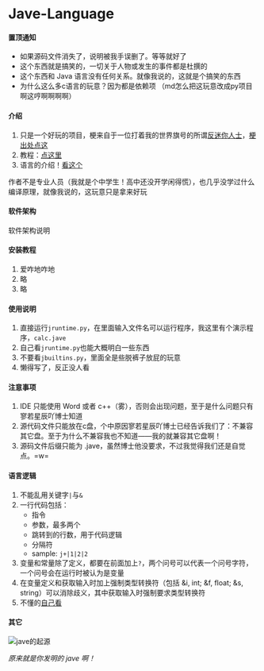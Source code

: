 # Jave-Language
#### 置顶通知
- 如果源码文件消失了，说明被我手误删了。等等就好了
- 这个东西就是搞笑的，一切关于人物或发生的事件都是杜撰的
- 这个东西和 Java 语言没有任何关系。就像我说的，这就是个搞笑的东西
- 为什么这么多c语言的玩意？因为都是依赖项 （md怎么把这玩意改成py项目啊这哼啊啊啊啊）
#### 介绍
1.  只是一个好玩的项目，梗来自于一位打着我的世界旗号的所谓[反迷你人士](https://space.bilibili.com/445691468)，[梗出处点这](https://www.bilibili.com/video/BV137411t7Af#reply2358299858)
2.  教程：[点这里](tutorial.md)
3.  语言的介绍！[看这个](brief_introduction.md)

作者不是专业人员（我就是个中学生！高中还没开学闲得慌），也几乎没学过什么编译原理，就像我说的，这玩意只是拿来好玩
#### 软件架构
软件架构说明


#### 安装教程

1.  爱咋地咋地
2.  略
3.  略

#### 使用说明

1.  直接运行`jruntime.py`，在里面输入文件名可以运行程序，我这里有个演示程序，`calc.jave`
2.  自己看`jruntime.py`也能大概明白一些东西
3.  不要看`jbuiltins.py`，里面全是些脱裤子放屁的玩意
4.  懒得写了，反正没人看
#### 注意事项
1. IDE 只能使用 Word 或者 c++（雾），否则会出现问题，至于是什么问题只有寥若星辰吖博士知道
2. 源代码文件只能放在c盘，个中原因寥若星辰吖博士已经告诉我们了：不兼容其它盘。至于为什么不兼容我也不知道——我的就兼容其它盘啊！
3. 源码文件后缀只能为 .jave，虽然博士他没要求，不过我觉得我们还是自觉点。=w=
#### 语言逻辑
1.  不能乱用关键字`|`与`&`
2.  一行代码包括：
    - 指令
    - 参数，最多两个
    - 跳转到的行数，用于代码逻辑
    - 分隔符
    - sample:
    `j+|1|2|2`
3.  变量和常量除了定义，都要在前面加上`?`，两个问号可以代表一个问号字符，一个问号会在运行时被认为是变量
4.  在变量定义和获取输入时加上强制类型转换符（包括 &i, int; &f, float; &s, string）可以消除歧义，其中获取输入时强制要求类型转换符
5.  不懂的[自己看](tutorial.md)
#### 其它
![jave的起源](https://images.gitee.com/uploads/images/2021/0720/174851_c2a9ca1b_7791515.png "jave的起源！")

 _原来就是你发明的 jave 啊！_ 
